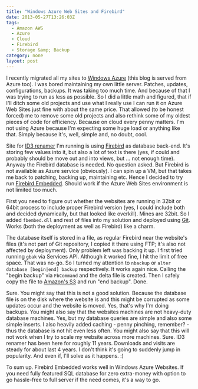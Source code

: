 ```yaml
---
title: "Windows Azure Web Sites and Firebird"
date: 2013-05-27T13:26:03Z
tags:
  - Amazon AWS
  - Azure
  - Cloud
  - Firebird
  - Storage &amp; Backup
category: none
layout: post
---
```

I recently migrated all my sites to [Windows Azure][1] (this blog is served from Azure too). I was bored maintaining my own little server. Patches, updates, configurations, backups. It was taking too much time. And because of that I was trying to run as less as possible. So I did a little math and figured, that if I'll ditch some old projects and use what I really use I can run it on Azure Web Sites just fine with about the same price. That allowed (to be honest forced) me to remove some old projects and also rethink some of my oldest pieces of code for efficiency. Because on cloud every penny matters. I'm not using Azure because I'm expecting some huge load or anything like that. Simply because it's, well, simple and, no doubt, cool.

<!-- excerpt -->

Site for [ID3 renamer][2] I'm running is using [Firebird][3] as database back-end. It's storing few values into it, but also a lot of text is there (yes, if could and probably should be move out and into views, but ... not enough time). Anyway the Firebird database is needed. No question asked. But Firebird is not available as Azure service (obviously). I can spin up a VM, but that takes me back to patching, backing up, maintaining etc. Hence I decided to try run [Firebird Embedded][4]. Should work if the Azure Web Sites environment is not limited too much.

First you need to figure out whether the websites are running in 32bit or 64bit process to include proper Firebird version (yes, I could include both and decided dynamically, but that looked like overkill). Mines are 32bit. So I added `fbembed.dll` and rest of files into my solution and deployed using [Git][5]. Works (both the deployment as well as Firebird) like a charm. 

The database itself is stored in a file, as regular Firebird near the website's files (it's not part of Git repository, I copied it there using FTP; it's also not affected by deployment). Only problem left was backing it up. I first tried running `gbak` via Services API. Although it worked fine, I hit the limit of free space. That was no-go. So I turned my attention to `nbackup` or `alter database [begin|end] backup` respectively. It works again nice. Calling the "begin backup" via `FbCommand` and the delta file is created. Then I safely copy the file to [Amazon's S3][6] and run "end backup". Done.

Sure. You might say that this is not a good solution. Because the database file is on the disk where the website is and this might be corrupted as some updates occur and the website is moved. Yes, that's why I'm doing backups. You might also say that the websites machines are not heavy-duty database machines. Yes, but my database queries are simple and also some simple inserts. I also heavily added caching - penny pinching, remember? - thus the database is not hit even less often. You might also say that this will not work when I try to scale my website across more machines. Sure. ID3 renamer has been here for roughly 11 years. Downloads and visits are steady for about last 4 years. I don't think it's going to suddenly jump in popularity. And even if, I'll solve as it happens. :)

To sum up. Firebird Embedded works well in Windows Azure Websites. If you need fully featured SQL database for zero extra-money with option to go hassle-free to full server if the need comes, it's a way to go.

[1]: http://www.windowsazure.com
[2]: http://www.id3renamer.com
[3]: http://www.firebirdsql.org
[4]: http://www.firebirdsql.org/manual/fbmetasecur-embedded.html
[5]: http://en.wikipedia.org/wiki/Git_(software)
[6]: http://aws.amazon.com/s3/